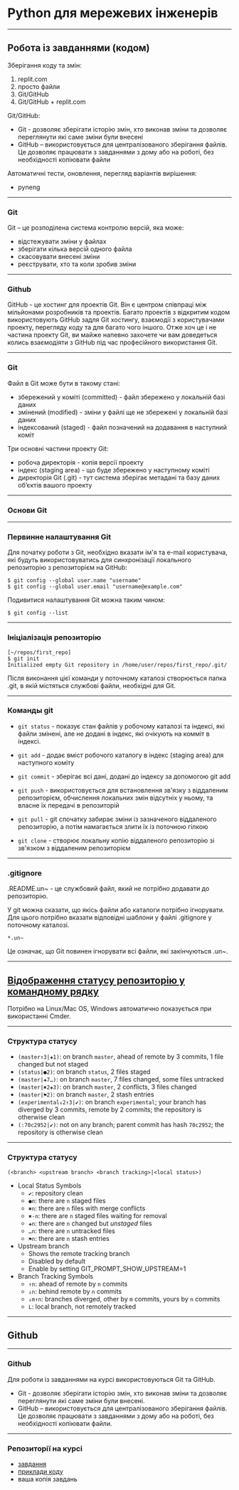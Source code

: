 # Python для мережевих інженерів

---
## Робота із завданнями (кодом)

Зберігання коду та змін:

1. replit.com
2. просто файли
3. Git/GitHub
4. Git/GitHub + replit.com

Git/GitHub:

* Git - дозволяє зберігати історію змін, хто виконав зміни та дозволяє переглянути які саме зміни були внесені
* GitHub – використовується для централізованого зберігання файлів. Це дозволяє працювати з завданнями з дому або на роботі, без необхідності копіювати файли

Автоматичні тести, оновлення, перегляд варіантів вирішення:

* pyneng


---
### Git

Git – це розподілена система контролю версій, яка може:

* відстежувати зміни у файлах
* зберігати кілька версій одного файла
* скасовувати внесені зміни
* реєструвати, хто та коли зробив зміни

---
### Github

GitHub - це хостинг для проектів Git. Він є центром співпраці між мільйонами
розробників та проектів.  Багато проектів з відкритим кодом використовують
GitHub задля Git хостингу, взаємодії з користувачами проекту, перегляду коду та
для багато чого іншого.  Отже хоч це і не частина проекту Git, ви майже напевно
захочете чи вам доведеться колись взаємодіяти з GitHub під час професійного
використання Git.


---
### Git


Файл в Git може бути в такому стані:

* збережений у коміті (committed) - файл збережено у локальній базі даних
* змінений (modified) - зміни у файлі ще не збережені у локальній базі даних
* індексований (staged) - файл позначений на додавання в наступний коміт


Три основні частини проекту Git:

* робоча директорія - копія версії проекту
* індекс (staging area) - що буде збережено у наступному коміті
* директорія Git (.git) - тут система зберігає метадані та базу даних об’єктів вашого проекту


---
### Основи Git

---
### Первинне налаштування Git

Для початку роботи з Git, необхідно вказати ім'я та e-mail користувача, які
будуть використовуватись для синхронізації локального репозиторію з
репозиторієм на GitHub:

```
$ git config --global user.name "username"
$ git config --global user.email "username@example.com"
```

Подивитися налаштування Git можна таким чином:

```
$ git config --list
```

---
### Ініціалізація репозиторію

```
[~/repos/first_repo]
$ git init
Initialized empty Git repository in /home/user/repos/first_repo/.git/
```

Після виконання цієї команди у поточному каталозі створюється папка .git, в
якій містяться службові файли, необхідні для Git.


---
### Команды git

* ``git status`` - показує стан файлів у робочому каталозі та індексі, які файли змінені, але не додані в індекс, які очікують на комміт в індексі.
* ``git add`` - додає вміст робочого каталогу в індекс (staging area) для наступного коміту

* ``git commit`` - зберігає всі дані, додані до індексу за допомогою git add
* ``git push`` - використовується для встановлення зв'язку з віддаленим репозиторієм, обчислення локальних змін відсутніх у ньому, та власне їх передачі в репозиторій
* ``git pull`` - git спочатку забирає зміни із зазначеного віддаленого репозиторію, а потім намагається злити їх із поточною гілкою
* ``git clone`` - створює локальну копію віддаленого репозиторію зі зв'язком з віддаленим репозиторієм

---
### .gitignore

.README.un~ - це службовий файл, який не потрібно додавати до репозиторію.

У git можна сказати, що якісь файли або каталоги потрібно ігнорувати. Для цього
потрібно вказати відповідні шаблони у файлі .gitignore у поточному каталозі.

```
*.un~
```

Це означає, що Git повинен ігнорувати всі файли, які закінчуються .un~.

---
## [Відображення статусу репозиторію у командному рядку](https://pyneng.natenka.io/docs/git-prompt/)


Потрібно на Linux/Mac OS, Windows автоматично показується при використанні Cmder.

---
### Структура статусу

* ``(master↑3|✚1)``: on branch ``master``, ahead of remote by 3 commits, 1 file changed but not staged
* ``(status|●2)``: on branch ``status``, 2 files staged
* ``(master|✚7…)``: on branch ``master``, 7 files changed, some files untracked
* ``(master|✖2✚3)``: on branch ``master``, 2 conflicts, 3 files changed
* ``(master|⚑2)``: on branch ``master``, 2 stash entries
* ``(experimental↓2↑3|✔)``: on branch ``experimental``; your branch has diverged by 3 commits, remote by 2 commits; the repository is otherwise clean
* ``(:70c2952|✔)``: not on any branch; parent commit has hash ``70c2952``; the repository is otherwise clean

---
### Структура статусу

```
(<branch> <upstream branch> <branch tracking>|<local status>)
```

- Local Status Symbols
  - ``✔``: repository clean
  - ``●n``: there are ``n`` staged files
  - ``✖n``: there are ``n`` files with merge conflicts
  - ``✖-n``: there are ``n`` staged files waiting for removal
  - ``✚n``: there are ``n`` changed but *unstaged* files
  - ``…n``: there are ``n`` untracked files
  - ``⚑n``: there are ``n`` stash entries
- Upstream branch
  - Shows the remote tracking branch
  - Disabled by default
  - Enable by setting GIT_PROMPT_SHOW_UPSTREAM=1
- Branch Tracking Symbols
  - ``↑n``: ahead of remote by ``n`` commits
  - ``↓n``: behind remote by ``n`` commits
  - ``↓m↑n``: branches diverged, other by ``m`` commits, yours by ``n`` commits
  - ``L``: local branch, not remotely tracked

---
## Github

---
### Github


Для роботи із завданнями на курсі використовуються Git та GitHub.

* Git - дозволяє зберігати історію змін, хто виконав зміни та дозволяє переглянути які саме зміни були внесені.
* GitHub – використовується для централізованого зберігання файлів. Це дозволяє працювати з завданнями з дому або на роботі, без необхідності копіювати файли.


---
### Репозиторії на курсі

* [завдання](https://github.com/natenka/pynenguk-tasks)
* [приклади коду](https://github.com/natenka/pynenguk-examples)
* ваша копія завдань


